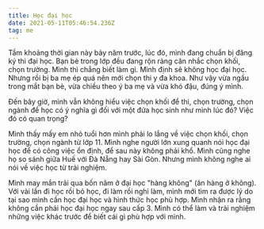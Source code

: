 ```yaml
---
title: Học đại học
date: 2021-05-11T05:46:54.236Z
tag: me
---
```

Tầm khoảng thời gian này bảy năm trước, lúc đó, mình đang chuẩn bị đăng ký thi đại học. Bạn bè trong lớp đều đang rộn ràng cân nhắc chọn khối, chọn trường. Mình thì chẳng biết làm gì. Mình định sẽ không học đại học. Nhưng rồi bị ba mẹ ép quá nên mới chọn thi y đa khoa. Như vậy vừa ngầu trong mắt bạn bè, vừa chiều theo ý ba mẹ và vừa khó đậu, đúng ý mình. 

Đến bây giờ, mình vẫn không hiểu việc chọn khối để thi, chọn trường, chọn ngành để học có ý nghĩa gì đối với một đứa học sinh như mình lúc đó? Việc đó có quan trọng? 

Mình thấy mấy em nhỏ tuổi hơn mình phải lo lắng về việc chọn khối, chọn trường, chọn ngành từ lớp 11. Mình nghe người lớn xung quanh nói học đại học để có công việc ổn định, để sau này không phải khổ. Mình cũng nghe họ so sánh giữa Huế với Đà Nẵng hay Sài Gòn. Nhưng mình không nghe ai nói về việc học từ trải nghiệm.

Mình may mắn trải qua bốn năm ở đại học "hàng không" (ăn hàng ở không). Với vài lần đi học rồi bỏ học, đi làm rồi nghỉ làm, mình mới tìm ra được lý do tại sao mình cần học đại học và hình thức học phù hợp. Mình nhận ra rằng không cần phải học đại học ngay sau cấp 3. Mình có thể làm và trải nghiệm những việc khác trước để biết cái gì phù hợp với mình.